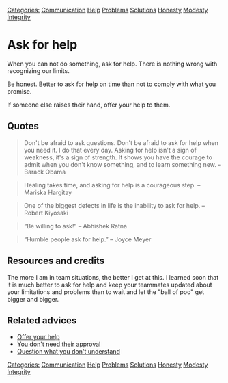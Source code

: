 [Categories:](../Categories/index.md) [Communication](../Categories/Communication.md) [Help](../Categories/Help.md) [Problems](../Categories/Problems.md) [Solutions](../Categories/Solutions.md) [Honesty](../Categories/Honesty.md) [Modesty](../Categories/Modesty.md) [Integrity](../Categories/Integrity.md)
# Ask for help

When you can not do something, ask for help. There is nothing wrong with recognizing our limits.

Be honest. Better to ask for help on time than not to comply with what you promise.

If someone else raises their hand, offer your help to them.

## Quotes

> Don't be afraid to ask questions. Don't be afraid to ask for help when you need it. I do that every day. Asking for help isn't a sign of weakness, it's a sign of strength. It shows you have the courage to admit when you don't know something, and to learn something new. – Barack Obama

> Healing takes time, and asking for help is a courageous step. – Mariska Hargitay

> One of the biggest defects in life is the inability to ask for help. – Robert Kiyosaki

> “Be willing to ask!” – Abhishek Ratna

> “Humble people ask for help.” – Joyce Meyer

## Resources and credits

The more I am in team situations, the better I get at this. I learned soon that it is much better to ask for help and keep your teammates updated about your limitations and problems than to wait and let the "ball of poo" get bigger and bigger.

## Related advices

- [Offer your help](../Offer%20your%20help/index.md)
- [You don't need their approval](../You%20don't%20need%20their%20approval/index.md)
- [Question what you don't understand](../Question%20what%20you%20don't%20understand/index.md)

[Categories:](../Categories/index.md) [Communication](../Categories/Communication.md) [Help](../Categories/Help.md) [Problems](../Categories/Problems.md) [Solutions](../Categories/Solutions.md) [Honesty](../Categories/Honesty.md) [Modesty](../Categories/Modesty.md) [Integrity](../Categories/Integrity.md)